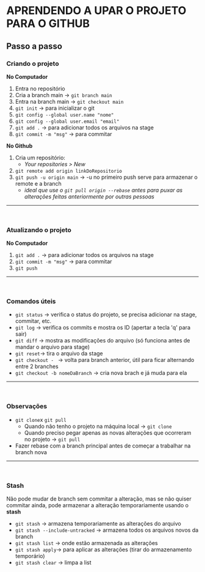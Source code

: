 # APRENDENDO A UPAR O PROJETO PARA O GITHUB
## Passo a passo

### Criando o projeto
**No Computador**
1. Entra no repositório
2. Cria a branch main -> `git branch main`
3. Entra na branch main -> `git checkout main`
4. `git init` -> para inicializar o git
5. `git config --global user.name "nome"` 
6. `git config --global user.email "email"`
7. `git add .` -> para adicionar todos os arquivos na stage
8. `git commit -m "msg"` -> para commitar 

**No Github**
1. Cria um repositório:
    - *Your repositories > New*
2. `git remote add origin linkDoRepositorio`
3. `git push -u origin main` -> -u no primeiro push serve para armazenar o remote e a branch
    - *ideal que use o `git pull origin --rebase` antes para puxar as alterações feitas anteriormente por outras pessoas*
&nbsp;
---
&nbsp;
### Atualizando o projeto
**No Computador**
1. `git add .` -> para adicionar todos os arquivos na stage
2. `git commit -m "msg"` -> para commitar 
3. `git push`
&nbsp;
---
&nbsp;
### Comandos úteis
* `git status` -> verifica o status do projeto, se precisa adicionar na stage, commitar, etc.
* `git log` -> verifica os commits e mostra os ID (apertar a tecla 'q' para sair)
* `git diff` -> mostra as modificações do arquivo (só funciona antes de mandar o arquivo para stage)
* `git reset`-> tira o arquivo da stage
* `git checkout - ` -> volta para branch anterior, útil para ficar alternando entre 2 branches
* `git checkout -b nomeDaBranch` -> cria nova brach e já muda para ela
&nbsp;
---
&nbsp;
### Observações
* `git clone`x `git pull`
    - Quando não tenho o projeto na máquina local -> `git clone`
    - Quando preciso pegar apenas as novas alterações que ocorreram no projeto -> `git pull`
* Fazer rebase com a branch principal antes de começar a trabalhar na branch nova
&nbsp;
---
&nbsp;

### Stash
Não pode mudar de branch sem commitar a alteração, mas se não quiser commitar ainda, pode armazenar a alteração temporariamente usando o **stash**
* `git stash` -> armazena temporariamente as alterações do arquivo
* `git stash --include-untracked` -> armazena todos os arquivos novos da branch
* `git stash list` -> onde estão armazenada as alterações
* `git stash apply`-> para aplicar as alterações (tirar do armazenamento temporário)
* `git stash clear` -> limpa a list

